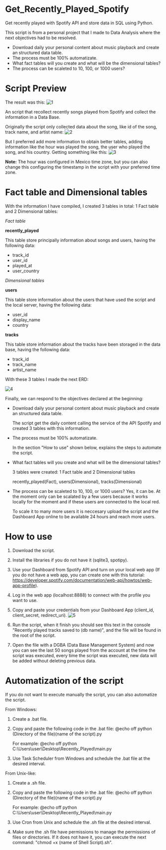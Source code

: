 # Get_Recently_Played_Spotify
Get recently played with Spotify API and store data in SQL using Python.

This script is from a personal project that I made to Data Analysis where the next objectives had to be resolved.

* Download daily your personal content about music playback and create an structured data table.
* The process must be 100% automatizate.
* What fact tables will you create and what will be the dimensional tables?
* The process can be scaleted to 10, 100, or 1000 users?

# Script Preview
The result was this:
![1](https://github.com/Alfredo2501/Get_Recently_Played_Spotify/assets/65301739/b48913ad-b9e5-4394-a7a3-35aaf13f98ef)

An script that recollect recently songs played from Spotify and collect the information in a Data Base.

Originally the script only collected data about the song, like id of the song, track name, and artist name:
![2](https://github.com/Alfredo2501/Get_Recently_Played_Spotify/assets/65301739/9c6f75e8-81af-4ec8-aa7e-5916bad3d708)

But I preferred add more information to obtain better tables, adding information like the hour was played the song, the user who played the song, and his country. Getting something like this:
![3](https://github.com/Alfredo2501/Get_Recently_Played_Spotify/assets/65301739/eb3b6943-7f29-4fe8-a485-85db850fe6ec)

**Note:** The hour was configured in Mexico time zone, but you can also change this configuring the timestamp in the script with your preferred time zone.

# Fact table and Dimensional tables
With the information I have compiled, I created 3 tables in total: 1 Fact table and 2 Dimensional tables:

*Fact table*

**recently_played**

This table store principally information about songs and users, having the following data:
* track_id
* user_id
* played_at
* user_country

*Dimensional tables*

**users**

This table store information about the users that have used the script and the local server, having the following data:
* user_id
* display_name
* country

**tracks**

This table store information about the tracks have been storaged in the data base, having the following data:
* track_id
* track_name
* artist_name

With these 3 tables I made the next ERD:

![4](https://github.com/Alfredo2501/Get_Recently_Played_Spotify/assets/65301739/0e03303a-e4d4-4646-a47d-2370ec975194)


Finally, we can respond to the objectives declared at the beginning:
* Download daily your personal content about music playback and create an structured data table.
  
  The script get the daily content calling the service of the API Spotify and created 3 tables with this information.



* The process must be 100% automatizate.

  In the section "How to use" shown below, explains the steps to automate the script.


 
* What fact tables will you create and what will be the dimensional tables?

  3 tables were created: 1 Fact table and 2 Dimensional tables


  recently_played(Fact), users(Dimensional), tracks(Dimensional)



* The process can be scaleted to 10, 100, or 1000 users?
  Yes, it can be. At the moment only can be scalated by a few users because it works locally for the moment and if these users are connected to the local red.

  To scale it to many more users it is neccesary upload the script and the Dashboard App online to be available 24 hours and reach more users.

  
# How to use
1. Download the script.
2. Install the libraries if you do not have it (sqlite3, spotipy).
3. Use your Dashboard from Spotify API and turn on your local web app (If you do not have a web app, you can create one with this tutorial: https://developer.spotify.com/documentation/web-api/howtos/web-app-profile).
4. Log in the web app (localhost:8888) to connect with the profile you want to use.
5. Copy and paste your credentials from your Dashboard App (client_id, client_secret, redirect_uri).
   ![5](https://github.com/Alfredo2501/Get_Recently_Played_Spotify/assets/65301739/06f93824-7351-467f-a12b-0e2334d94f44)

6. Run the script, when it finish you should see this text in the console "Recently played tracks saved to (db name)", and the file will be found in the root of the script.
7. Open the file with a DGBA (Data Base Management System) and now you can see the last 50 songs played from the account at the time the script was executed, every time the script was executed, new data will be added without deleting previous data.

# Automatization of the script
If you do not want to execute manually the script, you can also automatize the script.

From Windows:
1. Create a .bat file.
2. Copy and paste the following code in the .bat file:
   @echo off
   python (Directory of the file)\(name of the script).py

   For example: 
   @echo off
   python C:\Users\user\Desktop\Recently_Played\main.py
3. Use Task Scheduler from Windows and schedule the .bat file at the desired interval.

From Unix-like:
1. Create a .sh file.
2. Copy and paste the following code in the .bat file:
   @echo off
   python (Directory of the file)\(name of the script).py

   For example: 
   @echo off
   python C:\Users\user\Desktop\Recently_Played\main.py

3. Use Cron from Unix and schedule the .sh file at the desired interval.
4. Make sure the .sh file have permissions to manage the permissions of files or directories.
   If it does not have it, you can execute the next command: "chmod +x (name of Shell Script).sh".
